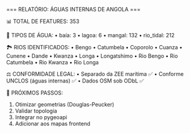 
=== RELATÓRIO: ÁGUAS INTERNAS DE ANGOLA ===

📊 TOTAL DE FEATURES: 353

🌊 TIPOS DE ÁGUA:
   • baía: 3
   • lagoa: 6
   • mangal: 132
   • rio_tidal: 212

🏞️ RIOS IDENTIFICADOS:
   • Bengo
   • Catumbela
   • Coporolo
   • Cuanza
   • Cunene
   • Dande
   • Kwanza
   • Longa
   • Longatshimo
   • Rio Bengo
   • Rio Catumbela
   • Rio Kwanza
   • Rio Longa

⚖️ CONFORMIDADE LEGAL:
   • Separado da ZEE marítima ✅
   • Conforme UNCLOS (águas internas) ✅
   • Dados OSM sob ODbL ✅

🎯 PRÓXIMOS PASSOS:
   1. Otimizar geometrias (Douglas-Peucker)
   2. Validar topologia 
   3. Integrar no pygeoapi
   4. Adicionar aos mapas frontend
